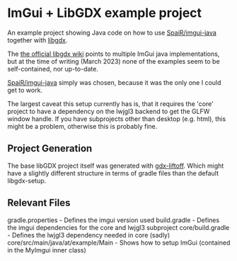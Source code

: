 # ImGui + LibGDX example project
An example project showing Java code on how to use [SpaiR/imgui-java](https://github.com/SpaiR/imgui-java) together with [libgdx](https://github.com/libgdx/libgdx).

The [the official libgdx wiki](https://libgdx.com/wiki/graphics/2d/imgui) points to multiple ImGui java implementations, but at the time of writing (March 2023) none of the examples seem to be self-contained, nor up-to-date.

[SpaiR/imgui-java](https://github.com/SpaiR/imgui-java) simply was chosen, because it was the only one I could get to work.

The largest caveat this setup currently has is, that it requires the 'core' project to have a dependency on the lwjgl3 backend to get the GLFW window handle.
If you have subprojects other than desktop (e.g. html), this might be a problem, otherwise this is probably fine.

## Project Generation

The base libGDX project itself was generated with [gdx-liftoff](https://github.com/tommyettinger/gdx-liftoff).
Which might have a slightly different structure in terms of gradle files than the default libgdx-setup.

## Relevant Files

gradle.properties - Defines the imgui version used
build.gradle - Defines the imgui dependencies for the core and lwjgl3 subproject
core/build.gradle - Defines the lwjgl3 dependency needed in core (sadly)
core/src/main/java/at/example/Main - Shows how to setup ImGui (contained in the MyImgui inner class)
